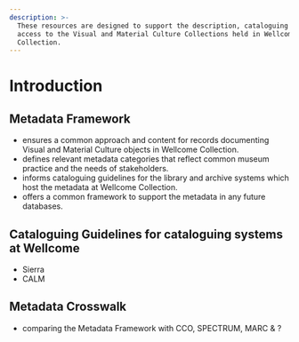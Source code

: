 ```yaml
---
description: >-
  These resources are designed to support the description, cataloguing and
  access to the Visual and Material Culture Collections held in Wellcome
  Collection.
---
```


# Introduction

## Metadata Framework

* ensures a common approach and content for records documenting Visual and Material Culture objects in Wellcome Collection.
* defines relevant metadata categories that reflect common museum practice and the needs of stakeholders. 
* informs cataloguing guidelines for the library and archive systems which host the metadata at Wellcome Collection.
* offers a common framework to support the metadata in any future databases. 

## Cataloguing Guidelines for cataloguing systems at Wellcome

* Sierra
* CALM

## Metadata Crosswalk

* comparing the Metadata Framework with CCO, SPECTRUM, MARC & ?

